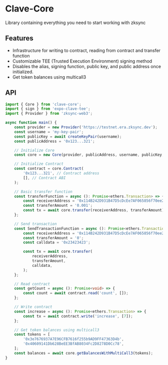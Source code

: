 # Clave-Core

Library containing everything you need to start working with zksync

## Features

-   Infrastructure for writing to contract, reading from contract and transfer function
-   Customizable TEE (Trusted Execution Environment) signing method
-   Disables the alias, signing function, public key, and public address once initialized.
-   Get token balances using multicall3

## API

```ts
import { Core } from 'clave-core';
import { sign } from 'expo-clave-tee';
import { Provider } from 'zksync-web3';

async function main() {
    const provider = new Provider('https://testnet.era.zksync.dev');
    const username = 'my-key-pair';
    const publicKey = await createKeyPair(username);
    const publicAddress = '0x123...321';

    // Initialize Core
    const core = new Core(provider, publicAddress, username, publicKey, sign);

    // Initialize Contract
    const contract = core.Contract(
        '0x123...321', // Contract address
        [], // Contract ABI
    );

    // Basic transfer function
    const transferFunction = async (): Promise<ethers.Transaction> => {
        const receiverAddress = '0x114B242D931B47D5cDcEe7AF065856f70ee278C4';
        const transferAmount = '0.001';
        const tx = await core.transfer(receiverAddress, transferAmount);
    };

    // Send transaction
    const SendTransactionFunction = async (): Promise<ethers.Transaction> => {
        const receiverAddress = '0x114B242D931B47D5cDcEe7AF065856f70ee278C4';
        const transferAmount = '0';
        const calldata = '0x23423423';

        const tx = await core.transfer(
            receiverAddress,
            transferAmount,
            calldata,
        );
    };

    // Read contract
    const getCount = async (): Promise<void> => {
        const count = await contract.read('count', []);
    };

    // Write contract
    const increase = async (): Promise<ethers.Transaction> => {
        const tx = await contract.write('increase', [7]);
    };

    // Get token balances using multicall3
    const tokens = [
        '0x3e7676937A7E96CFB7616f255b9AD9FF47363D4b',
        '0x40609141Db628BeEE3BfAB8034Fc2D8278D0Cc78',
    ];
    const balances = await core.getBalancesWithMultiCall3(tokens);
}
```

